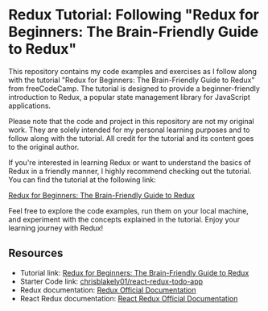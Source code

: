 # Redux Tutorial: Following "Redux for Beginners: The Brain-Friendly Guide to Redux"

This repository contains my code examples and exercises as I follow along with the tutorial "Redux for Beginners: The Brain-Friendly Guide to Redux" from freeCodeCamp. The tutorial is designed to provide a beginner-friendly introduction to Redux, a popular state management library for JavaScript applications.

Please note that the code and project in this repository are not my original work. They are solely intended for my personal learning purposes and to follow along with the tutorial. All credit for the tutorial and its content goes to the original author.

If you're interested in learning Redux or want to understand the basics of Redux in a friendly manner, I highly recommend checking out the tutorial. You can find the tutorial at the following link:

[Redux for Beginners: The Brain-Friendly Guide to Redux](https://www.freecodecamp.org/news/redux-for-beginners-the-brain-friendly-guide-to-redux/)

Feel free to explore the code examples, run them on your local machine, and experiment with the concepts explained in the tutorial. Enjoy your learning journey with Redux!

## Resources

- Tutorial link: [Redux for Beginners: The Brain-Friendly Guide to Redux](https://www.freecodecamp.org/news/redux-for-beginners-the-brain-friendly-guide-to-redux/)
- Starter Code link: [chrisblakely01/react-redux-todo-app](https://github.com/chrisblakely01/react-redux-todo-app.git)
- Redux documentation: [Redux Official Documentation](https://redux.js.org/)
- React Redux documentation: [React Redux Official Documentation](https://react-redux.js.org/)

